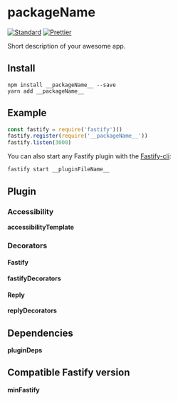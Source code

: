 # __packageName__

[![Standard](https://img.shields.io/badge/code_style-standard-brightgreen.svg)](https://standardjs.com)
[![Prettier](https://img.shields.io/badge/code_style-prettier-ff69b4.svg)](https://prettier.io/)

Short description of your awesome app.

## Install

```
npm install __packageName__ --save
yarn add __packageName__
```

## Example

```js
const fastify = require('fastify')()
fastify.register(require('__packageName__'))
fastify.listen(3000)
```

You can also start any Fastify plugin with the [Fastify-cli](https://github.com/fastify/fastify-cli):

```
fastify start __pluginFileName__
```

## Plugin

### Accessibility

<!-- Is your plugin fully encapsulated? If you use fastify-plugin or the hidden property 'skip-override' it's not -->

**accessibilityTemplate**

### Decorators

<!-- A list of all exposed decorators in your plugin -->

#### Fastify

<!-- Please define the method signature in typescript because it's well known and easy to write -->

**fastifyDecorators**

#### Reply

<!-- Please define the method signature in typescript because it's well known and easy to write -->

**replyDecorators**

## Dependencies

**pluginDeps**

## Compatible Fastify version

**minFastify**
